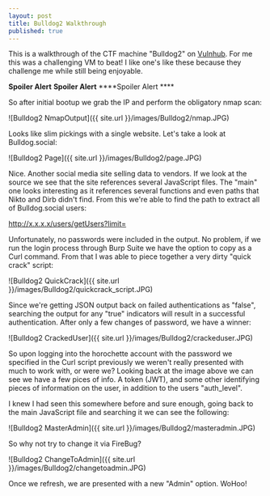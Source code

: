 ```yaml
---
layout: post
title: Bulldog2 Walkthrough
published: true
---
```

This is a walkthrough of the CTF machine "Bulldog2" on [Vulnhub](https://www.vulnhub.com/entry/bulldog-2,246/). For me this was a challenging VM to beat! I like one's like these because they challenge me while still being enjoyable.

****Spoiler Alert**** ****Spoiler Alert**** ****Spoiler Alert ****

So after initial bootup we grab the IP and perform the obligatory nmap scan:

![Bulldog2 NmapOutput]({{ site.url }}/images/Bulldog2/nmap.JPG)

Looks like slim pickings with a single website. Let's take a look at Bulldog.social:

![Bulldog2 Page]({{ site.url }}/images/Bulldog2/page.JPG)

Nice. Another social media site selling data to vendors. 
If we look at the source we see that the site references several JavaScript files. The "main" one looks interesting as it references several functions and even paths that Nikto and Dirb didn't find. From this we're able to find the path to extract all of Bulldog.social users:

http://x.x.x.x/users/getUsers?limit= 

Unfortunately, no passwords were included in the output. No problem, if we run the login process through Burp Suite we have the option to copy as a Curl command. From that I was able to piece together a very dirty "quick crack" script:

![Bulldog2 QuickCrack]({{ site.url }}/images/Bulldog2/quickcrack_script.JPG)

Since we're getting JSON output back on failed authentications as "false", searching the output for any "true" indicators will result in a successful authentication. After only a few changes of password, we have a winner:

![Bulldog2 CrackedUser]({{ site.url }}/images/Bulldog2/crackeduser.JPG)

So upon logging into the horochette account with the password we specified in the Curl script previously we weren't really presented with much to work with, or were we? Looking back at the image above we can see we have a few pices of info. A token (JWT), and some other identifying pieces of information on the user, in addition to the users "auth_level".

I knew I had seen this somewhere before and sure enough, going back to the main JavaScript file and searching it we can see the following:

![Bulldog2 MasterAdmin]({{ site.url }}/images/Bulldog2/masteradmin.JPG)


So why not try to change it via FireBug?

![Bulldog2 ChangeToAdmin]({{ site.url }}/images/Bulldog2/changetoadmin.JPG)

Once we refresh, we are presented with a new "Admin" option. WoHoo!


